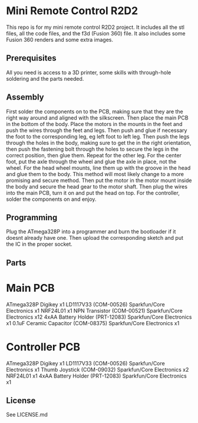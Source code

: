 # Mini Remote Control R2D2

This repo is for my mini remote control R2D2 project. It includes all the stl files, all the code files, and the f3d (Fusion 360) file. It also includes some Fusion 360 renders and some extra images.

## Prerequisites
All you need is access to a 3D printer, some skills with through-hole soldering and the parts needed.

## Assembly
First solder the components on to the PCB, making sure that they are the right way around and aligned with the silkscreen. Then place the main PCB in the bottom of the body. Place the motors in the mounts in the feet and push the wires through the feet and legs. Then push and glue if necessary the foot to the corresponding leg, eg left foot to left leg. Then push the legs through the holes in the body, making sure to get the in the right orientation, then push the fastening bolt through the holes to secure the legs in the correct position, then glue them. Repeat for the other leg. For the center foot, put the axle through the wheel and glue the axle in place, not the wheel. For the head wheel mounts, line them up with the groove in the head and glue them to the body. This method will most likely change to a more promising and secure method. Then put the motor in the motor mount inside the body and secure the head gear to the motor shaft. Then plug the wires into the main PCB, turn it on and put the head on top. For the controller, solder the components on and enjoy.

## Programming
Plug the ATmega328P into a programmer and burn the bootloader if it doesnt already have one. Then upload the corresponding sketch and put the IC in the proper socket.

## Parts
# Main PCB
ATmega328P Digikey x1
LD1117V33 (COM-00526) Sparkfun/Core Electronics x1
NRF24L01 x1
NPN Transistor (COM-00521) Sparkfun/Core Electronics x12
4xAA Battery Holder (PRT-12083) Sparkfun/Core Electronics x1
0.1uF Ceramic Capacitor (COM-08375) Sparkfun/Core Electronics x1

# Controller PCB
ATmega328P Digikey x1
LD1117V33 (COM-00526) Sparkfun/Core Electronics x1
Thumb Joystick (COM-09032) Sparkfun/Core Electronics x2
NRF24L01 x1
4xAA Battery Holder (PRT-12083) Sparkfun/Core Electronics x1


## License
See LICENSE.md

